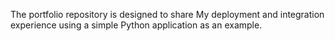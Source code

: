 The portfolio repository is designed to share My deployment and integration experience using a simple Python application as an example.

